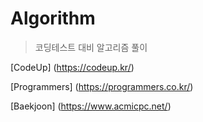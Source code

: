 # Algorithm
> 코딩테스트 대비 알고리즘 풀이

[CodeUp] (https://codeup.kr/)

[Programmers] (https://programmers.co.kr/)

[Baekjoon] (https://www.acmicpc.net/)
